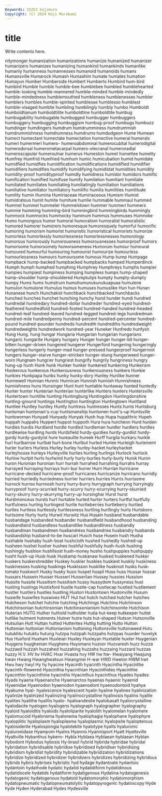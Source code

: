 ```yaml
---
Keywords: 15253 kojimura
Copyright: (C) 2024 Koji Murakami
---
```


# title

Write contents here.



nitymonger humanization humanizations humanize humanized humanizer humanizers humanizes
humanizing humankind humankinds humanlike humanly humanness humannesses humanoid humanoids humans
Humansville Humarock Humash Humashim humate humates humation Humayun Humber Humberside
Humbert Humberto Humbird hum-bird humbird Humble humble humble-bee humblebee humbled
humblehearted humble-looking humble-mannered humble-minded humble-mindedly humble-mindedness humblemouthed humbleness humblenesses humbler
humblers humbles humble-spirited humblesse humblesso humblest humble-visaged humblie humbling humblingly
humbly humbo Humboldt Humboldtianum humboldtilite humboldtine humboldtite humbug humbugability humbugable
humbugged humbugger humbuggers humbuggery humbugging humbuggism humbug-proof humbugs humbuzz humdinger
humdingers humdrum humdrumminess humdrummish humdrummishness humdrumness humdrums humdudgeon Hume Humean
humect humectant humectate humectation humective humeral humerals humeri humermeri humero-
humeroabdominal humerocubital humerodigital humerodorsal humerometacarpal humero-olecranal humeroradial humeroscapular humeroulnar humerus
Humeston humet humettee humetty Humfrey Humfrid Humfried humhum humic humicubation
humid humidate humidfied humidfies humidification humidifications humidified humidifier humidifiers humidifies
humidify humidifying humidistat humidities humidity humidity-proof humidityproof humidly humidness humidor
humidors humific humification humified humifuse humify humilation humiliant humiliate humiliated
humiliates humiliating humiliatingly humiliation humiliations humiliative humiliator humiliatory humilific humilis
humilities humilitude humility humin Humiria Humiriaceae Humiriaceous Humism Humist humistratous
humit humite humiture humlie hummable hummaul hummed Hummel hummel hummeler
Hummelstown hummer hummeri hummers hummie humming humming-bird hummingbird hummingbirds hummingly
hummock hummocks hummocky hummum hummus hummuses Humnoke Humo humongous humor
humoral humoralism humoralist humoralistic humored humorer humorers humoresque humoresquely humorful
humorific humoring humorism humorist humoristic humoristical humorists humorize humorless humorlessly
humorlessness humorlessnesses humorology humorous humorously humorousness humorousnesses humorproof humors humorsome
humorsomely humorsomeness Humorum humour humoural humoured humourful humouring humourist humourize
humourless humourlessness humours humoursome humous Hump hump Humpage humpback hump-backed
humpbacked humpbacks humped Humperdinck Humph humph humphed humphing Humphrey Humphreys
humphs humpier humpies humpiest humpiness humping humpless humps hump-shaped hump-shoulder
hump-shouldered Humptulips humpty humpty-dumpty humpy Hums hums humstrum humuhumunukunukuapuaa humulene
humulon humulone Humulus humus humuses humuslike Hun hun Hunan Hunanese
hunch Hunchakist hunchback hunchbacked hunchbacks hunched hunches hunchet hunching hunchy
hund hunder hundi hundred hundredal hundredary hundred-dollar hundreder hundred-eyed hundred-feathered
hundredfold hundred-footed hundred-handed hundred-headed hundred-leaf hundred-leaved hundred-legged hundred-legs hundredman hundred-mile
hundredpenny hundred-percent hundred-percenter hundred-pound hundred-pounder hundreds hundredth hundredths hundredweight hundredweights
hundredwork hundred-year Huneker Hunfredo hunfysh Hung Hung. hung hungar Hungaria
Hungarian hungarian hungarians hungaric hungarite Hungary hungary Hunger hunger hunger-bit
hunger-bitten hunger-driven hungered hungerer Hungerford hungering hungeringly hungerless hungerly hunger-mad
hunger-pressed hungerproof hungerroot hungers hunger-starve hunger-stricken hunger-stung hungerweed hunger-worn Hungnam
hungrier hungriest hungrify hungrily hungriness hungry hung-up hunh Hunk hunk
Hunker hunker hunkered hunkering Hunkerism Hunkerous hunkerous Hunkerousness hunkerousness hunkers
Hunkie hunkies Hunkpapa hunks hunky hunky-dory Hunley Hunlike hunner Hunnewell
Hunnian Hunnic Hunnican Hunnish hunnish Hunnishness hunnishness huns Hunsinger Hunt
hunt huntable huntaway hunted huntedly Hunter hunter Hunterian hunterian hunterlike
Hunters hunters Huntersville Huntertown huntilite hunting Huntingburg Huntingdon Huntingdonshire hunting-ground
huntings Huntington huntington Huntingtown Huntland Huntlee Huntley huntley Huntly huntress
huntresses Hunts hunts Huntsburg huntsman huntsman's-cup huntsmanship huntsmen hunt's-up Huntsville
huntswoman Hunyadi Hunyady Hunyak Huoh hup Hupa hupaithric Hupeh huppah
huppahs Huppert huppot huppoth Hura hura hurcheon Hurd hurden hurdies
hurdis Hurdland hurdle hurdled hurdleman hurdler hurdlers hurdles hurdlewise hurdling
hurds Hurdsfield hurdy-gurdies hurdy-gurdist hurdy-gurdy hurdy-gurdyist hure hureaulite hureek Hurff
hurgila hurkaru hurkle hurl hurlbarrow hurlbat hurl-bone Hurlbut hurled Hurlee
Hurleigh hurlement hurler hurlers Hurless Hurley hurley hurley-hacket hurleyhacket hurleyhouse
hurleys Hurleyville hurlies hurling hurlings Hurlock hurlock Hurlow hurlpit hurls
hurlwind hurly hurly-burlies hurly-burly Hurok Huron huron Huronian huronian hurr
hurrah hurrahed hurrahing hurrahs hurray hurrayed hurraying hurrays hurr-bur hurrer
Hurri Hurrian hurricane hurricane-decked hurricane-proof hurricanes hurricanize hurricano hurridly hurried
hurriedly hurriedness hurrier hurriers hurries Hurris hurrisome hurrock hurroo hurroosh
hurry hurry-burry hurrygraph hurrying hurryingly hurryproof hurry-scurried hurry-scurry hurry-scurrying hurry-skurried
hurry-skurry hurry-skurrying hurry-up hursinghar Hurst hurst Hurstmonceux hursts hurt hurtable
hurted hurter hurters hurtful hurtfully hurtfulness hurting hurtingest hurtle hurtleberries
hurtleberry hurtled hurtles hurtless hurtlessly hurtlessness hurtling hurtlingly hurts Hurtsboro
hurtsome Hurty hurty Hurwit Hurwitz Hus Husain husband husbandable husbandage
husbanded husbander husbandfield husbandhood husbanding husbandland husbandless husbandlike husbandliness husbandly
husbandman husbandmen husbandress husbandries husbandry husbands husbandship husband-to-be huscarl Husch
huse Husein hush Husha hushable hushaby hush-boat hushcloth hushed hushedly
hushed-up husheen hushel husher hushes hushful hushfully hush-hush hushing hushingly
hushion hushllsost hush-money husho hushpuppies hushpuppy husht hush-up Husk husk
Huskamp huskanaw husked huskened husker huskers huskershredder Huskey huskier huskies
huskiest huskily huskiness huskinesses husking huskings Huskisson husklike huskroot husks
husk-tomato huskwort Husky husky huso huspel huspil Huss huss Hussar
hussar hussars Hussein Husser Husserl Husserlian Hussey hussies Hussism Hussite
hussite Hussitism hussitism hussy hussydom hussyness hust husting hustings Hustisford
hustle hustle-cap hustlecap hustled hustlement hustler hustlers hustles hustling Huston
Hustontown Hustonville Husum huswife huswifes huswives HUT Hut hut hutch
hutched hutcher hutches Hutcheson hutchet hutchie hutching Hutchings Hutchins Hutchinson
Hutchinsonian hutchinsonian Hutchinsonianism hutchinsonite Hutchison Huterian HUTG Huther huthold hutholder
hutia hut-keep hutkeeper hutlet hutlike hutment hutments Hutner hutre huts
hut-shaped Hutson Hutsonville Hutsulian Hutt Huttan hutted Hutterites Huttig hutting
Hutto Hutton Huttonian huttonian Huttonianism huttoning Huttonsville huttonweed Hutu hutukhtu
hutuktu hutung hutzpa hutzpah hutzpahs hutzpas huurder huvelyk Hux Huxford
Huxham Huxleian Huxley Huxleyan Huxtable huxter Huygenian Huygens huyghenian Huyghens
Huysmans huzoor Huzvaresh huzz huzza huzzaed huzzah huzzahed huzzahing huzzahs
huzzaing huzzard huzzas huzzy H.V. HV hv HVAC Hvar Hvasta
hvy HW hw hw- Hwaiyang Hwajung hwan Hwang Hwanghwatsun Hwangmei
H-war HWD Hwelon HWM hwt Hwu hwy hwyl Hy hy
hyacine Hyacinth hyacinth Hyacintha Hyacinthe hyacinth-flowered Hyacinthia hyacinthian Hyacinthides Hyacinthie
hyacinthin hyacinthine hyacinths Hyacinthus hyacinthus Hyades hyades Hyads hyaena Hyaenanche
Hyaenarctos hyaenas hyaenic hyaenid Hyaenidae Hyaenodon hyaenodon hyaenodont hyaenodontoid hyahya
Hyakume hyal- hyalescence hyalescent hyalin hyaline hyalines hyalinization hyalinize hyalinized
hyalinizing hyalinocrystalline hyalinosis hyalins hyalite hyalites hyalithe hyalitis hyalo- hyaloandesite
hyalobasalt hyalocrystalline hyalodacite hyalogen hyalogens hyalograph hyalographer hyalography hyaloid hyaloiditis
hyaloids hyaloliparite hyalolith hyalomelan hyalomere hyalomucoid Hyalonema hyalonema hyalophagia hyalophane
hyalophyre hyalopilitic hyaloplasm hyaloplasma hyaloplasmic hyalopsite hyalopterous hyalosiderite Hyalospongia hyalotekite
hyalotype hyalts hyaluronic hyaluronidase Hyampom Hyams Hyannis Hyannisport Hyatt Hyattsville
Hyattville Hybanthus hybern- Hybla Hyblaea Hyblaean hyblaean Hyblan hybodont Hybodus
hybosis Hy-brasil hybrid hybrida hybridae hybridal hybridation hybridisable hybridise hybridised
hybridiser hybridising hybridism hybridist hybridity hybridizable hybridization hybridizations hybridize hybridized
hybridizer hybridizers hybridizes hybridizing hybridous hybrids hybris hybrises hybristic hyd
hydage hydantoate hydantoic hydantoin hydathode hydatic hydatid hydatidiform hydatidinous hydatidocele
hydatids hydatiform hydatigenous Hydatina hydatogenesis hydatogenic hydatogenous hydatoid hydatomorphic hydatomorphism
hydatopneumatic hydatopneumatolytic hydatopyrogenic hydatoscopy Hyde hyde Hyden Hyderabad Hydes Hydesville
